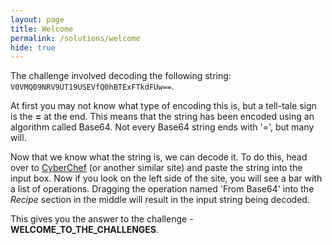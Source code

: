 ```yaml
---
layout: page
title: Welcome
permalink: /solutions/welcome
hide: true
---
```


The challenge involved decoding the following string:
`V0VMQ09NRV9UT19USEVfQ0hBTExFTkdFUw==`.

At first you may not know what type of encoding this is, but a tell-tale sign
is the **=** at the end. This means that the string has been encoded using an
algorithm called Base64. Not every Base64 string ends with '=', but many will.

Now that we know what the string is, we can decode it. To do this, head over to
[CyberChef](https://gchq.github.io/CyberChef/) (or another similar site) and
paste the string into the input box. Now if you look on the left side of the
site, you will see a bar with a list of operations. Dragging the operation
named 'From Base64' into the *Recipe* section in the middle will result in the
input string being decoded.

This gives you the answer to the challenge - **WELCOME_TO_THE_CHALLENGES**.